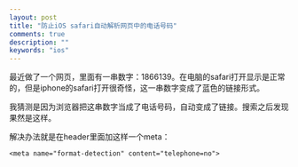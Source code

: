 ```yaml
---
layout: post
title: "防止iOS safari自动解析网页中的电话号码"
comments: true
description: ""
keywords: "ios"
---
```



最近做了一个网页，里面有一串数字：1866139。在电脑的safari打开显示是正常的，但是iphone的safari打开很奇怪，这一串数字变成了蓝色的链接形式。

我猜测是因为浏览器把这串数字当成了电话号码，自动变成了链接。搜索之后发现果然是这样。

解决办法就是在header里面加这样一个meta：

    <meta name="format-detection" content="telephone=no">
